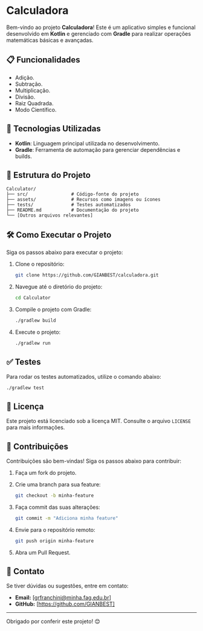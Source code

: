 # Calculadora

Bem-vindo ao projeto **Calculadora**! Este é um aplicativo simples e funcional desenvolvido em **Kotlin** e gerenciado com **Gradle** para realizar operações matemáticas básicas e avançadas.

## 📋 Funcionalidades

- Adição.
- Subtração.
- Multiplicação.
- Divisão.
- Raiz Quadrada.
- Modo Científico.

## 🚀 Tecnologias Utilizadas

- **Kotlin**: Linguagem principal utilizada no desenvolvimento.
- **Gradle**: Ferramenta de automação para gerenciar dependências e builds.

## 📂 Estrutura do Projeto

```
Calculator/
├── src/                # Código-fonte do projeto
├── assets/             # Recursos como imagens ou ícones
├── tests/              # Testes automatizados
├── README.md           # Documentação do projeto
└── [Outros arquivos relevantes]
```

## 🛠️ Como Executar o Projeto

Siga os passos abaixo para executar o projeto:

1. Clone o repositório:
      ```bash
      git clone https://github.com/GIANBEST/calculadora.git
      ```

2. Navegue até o diretório do projeto:
      ```bash
      cd Calculator
      ```

3. Compile o projeto com Gradle:
      ```bash
      ./gradlew build
      ```

4. Execute o projeto:
      ```bash
      ./gradlew run
      ```

## ✅ Testes

Para rodar os testes automatizados, utilize o comando abaixo:
```bash
./gradlew test
```

## 📄 Licença

Este projeto está licenciado sob a licença MIT. Consulte o arquivo `LICENSE` para mais informações.

## 🤝 Contribuições

Contribuições são bem-vindas! Siga os passos abaixo para contribuir:

1. Faça um fork do projeto.
2. Crie uma branch para sua feature:
      ```bash
      git checkout -b minha-feature
      ```

3. Faça commit das suas alterações:
      ```bash
      git commit -m "Adiciona minha feature"
      ```

4. Envie para o repositório remoto:
      ```bash
      git push origin minha-feature
      ```

5. Abra um Pull Request.

## 📧 Contato

Se tiver dúvidas ou sugestões, entre em contato:
- **Email:** [grfranchini@minha.fag.edu.br]
- **GitHub:** [https://github.com/GIANBEST]

---

Obrigado por conferir este projeto! 😊